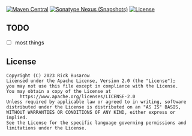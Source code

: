 [![Maven Central](https://img.shields.io/maven-central/v/com.rickbusarow.antipasto/antipasto?style=flat-square)](https://search.maven.org/search?q=com.rickbusarow.antipasto)
[![Sonatype Nexus (Snapshots)](https://img.shields.io/nexus/s/com.rickbusarow.antipasto/antipasto?label=snapshots&server=https%3A%2F%2Foss.sonatype.org&style=flat-square)](https://oss.sonatype.org/#nexus-search;quick~com.rickbusarow.antipasto)
[![License](https://img.shields.io/badge/license-apache2.0-blue?style=flat-square.svg)](https://opensource.org/licenses/Apache-2.0)


## TODO

- [ ] most things

## License

```text
Copyright (C) 2023 Rick Busarow
Licensed under the Apache License, Version 2.0 (the "License");
you may not use this file except in compliance with the License.
You may obtain a copy of the License at
     https://www.apache.org/licenses/LICENSE-2.0
Unless required by applicable law or agreed to in writing, software
distributed under the License is distributed on an "AS IS" BASIS,
WITHOUT WARRANTIES OR CONDITIONS OF ANY KIND, either express or implied.
See the License for the specific language governing permissions and
limitations under the License.
```
